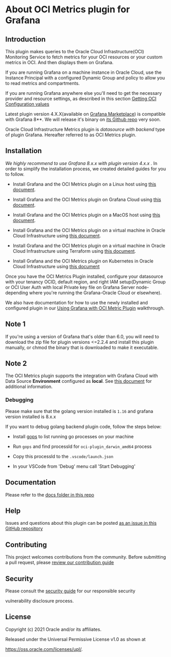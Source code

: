 # About OCI Metrics plugin for Grafana

  
## Introduction 
This plugin makes queries to the Oracle Cloud Infrastructure(OCI) Monitoring Service to fetch metrics for your OCI resources or your custom metrics in OCI. And then displays them on Grafana.


If you are running Grafana on a machine instance in Oracle Cloud, use the Instance Principal with a configured Dynamic Group and policy to allow you to read metrics and compartments.
  

If you are running Grafana anywhere else you'll need to get the necessary provider and resource settings, as described in this section [Getting OCI Configuration values](https://github.com/oracle/oci-grafana-plugin/blob/master/docs/linux.md#getting-oci-configuration-values)
  

Latest plugin version 4.X.X(available on [Grafana Marketplace](https://grafana.com/grafana/plugins/oci-metrics-datasource/)) is compatible with Grafana 8**. We will release it's binary on [its Github repo](https://github.com/oracle/oci-grafana-plugin) very soon.
  
Oracle Cloud Infrastructure Metrics plugin is *datasource with backend* type of plugin Grafana. Hereafter referred to as OCI Metrics plugin.  

## Installation
*We highly recommend to use Grafana 8.x.x with plugin version 4.x.x .*
In order to simplify the installation process, we created detailed guides for you to follow. 


* Install Grafana and the OCI Metrics plugin on a Linux host using [this document](https://github.com/oracle/oci-grafana-plugin/blob/master/docs/linux.md).

* Install Grafana and the OCI Metrics plugin on Grafana Cloud using [this document](https://github.com/oracle/oci-grafana-plugin/blob/master/docs/grafanacloud.md).

* Install Grafana and the OCI Metrics plugin on a MacOS host using [this document](https://github.com/oracle/oci-grafana-plugin/blob/master/docs/macos.md).

* Install Grafana and the OCI Metrics plugin on a virtual machine in Oracle Cloud Infrastructure using [this document](https://github.com/oracle/oci-grafana-plugin/blob/master/docs/linuxoci.md).

* Install Grafana and the OCI Metrics plugin on a virtual machine in Oracle Cloud Infrastructure using Terraform using [this document](https://github.com/oracle/oci-grafana-plugin/blob/master/docs/terraform.md).

* Install Grafana and the OCI Metrics plugin on Kubernetes in Oracle Cloud Infrastructure using [this document](https://github.com/oracle/oci-grafana-plugin/blob/master/docs/kubernetes.md)

  

Once you have the OCI Metrics Plugin installed, configure your datasource with your tenancy OCID, default region, and right IAM setup(Dynamic Group or OCI User Auth with local Private key file on Grafana Server node-depending where you're running the Grafana-Oracle Cloud or elsewhere).

  

We also have documentation for how to use the newly installed and configured plugin in our [Using Grafana with OCI Metric Plugin](https://github.com/oracle/oci-grafana-plugin/blob/master/docs/using.md) walkthrough.

## Note 1

If you're using a version of Grafana that's older than 6.0, you will need to download the zip file for plugin versions <=2.2.4 and install this plugin manually, or chmod the binary that is downloaded to make it executable. 

## Note 2

The OCI Metrics plugin supports the integration with Grafana Cloud with Data Source **Environment** configured as **local**. See [this document](https://github.com/oracle/oci-grafana-plugin/blob/master/docs/grafanacloud.md) for additional information.

### Debugging

Please make sure that the golang version installed is ```1.16``` and grafana version installed is 8.x.x

If you want to debug golang backend plugin code, follow the steps below:

* Install [gops](https://github.com/google/gops) to list running go processes on your machine

* Run `gops` and find processId for `oci-plugin_darwin_amd64` process

* Copy this processId to the `.vscode/launch.json`

* In your VSCode from 'Debug' menu call 'Start Debugging'

  

## Documentation

  

Please refer to the [docs folder in this repo](https://github.com/oracle/oci-grafana-metrics/tree/master/docs)

  

## Help

  

Issues and questions about this plugin can be posted [as an issue in this GitHub repository](https://github.com/oracle/oci-grafana-plugin/issues)

  

## Contributing


This project welcomes contributions from the community. Before submitting a pull request, please [review our contribution guide](./CONTRIBUTING.md)

  

## Security

  

Please consult the [security guide](https://github.com/oracle/oci-grafana-metrics/blob/master/SECURITY.md) for our responsible security

vulnerability disclosure process.

  

## License

  

Copyright (c) 2021 Oracle and/or its affiliates.

  

Released under the Universal Permissive License v1.0 as shown at

<https://oss.oracle.com/licenses/upl/>.

